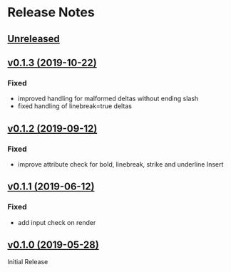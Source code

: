 # Release Notes

## [Unreleased](https://github.com/ixocreate/quill-renderer/compare/0.1.3...develop)

## [v0.1.3 (2019-10-22)](https://github.com/ixocreate/schema-package/compare/0.1.2...0.1.3)
### Fixed
- improved handling for malformed deltas without ending slash
- fixed handling of linebreak=true deltas

## [v0.1.2 (2019-09-12)](https://github.com/ixocreate/schema-package/compare/0.1.1...0.1.2)
### Fixed
- improve attribute check for bold, linebreak, strike and underline Insert

## [v0.1.1 (2019-06-12)](https://github.com/ixocreate/schema-package/compare/0.1.0...0.1.1)
### Fixed
- add input check on render

## [v0.1.0 (2019-05-28)](https://github.com/ixocreate/schema-package/compare/master...0.1.0)
Initial Release
